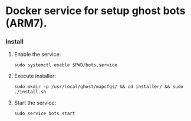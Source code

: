 # Docker service for setup ghost bots (ARM7).
### Install
1. Enable the service:

    `sudo systemctl enable $PWD/bots.service`

3. Execute installer:

    `sudo mkdir -p /usr/local/ghost/mapcfgs/ && cd installer/ && sudo ./install.sh`

3. Start the service:
    
    `sudo service bots start`
